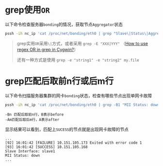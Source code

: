 # grep使用`OR`

以下命令检查服务器`bonding`的情况，获取节点`Aggregator`状态

```bash
pssh -ih nc_ip 'cat /proc/net/bonding/eth0 | grep "Slave\|Status\|Aggregator"'
```

> grep实用`OR`采用`\|`方式，或者采用 `grep -E "XXX|YYY"` （[How to use regex OR in grep in Cygwin?](http://stackoverflow.com/questions/7874751/how-to-use-regex-or-in-grep-in-cygwin)）
>
> 还有一种方式是使用 `grep -e "string1" -e "string2" my.file`

# grep匹配后取前n行或后m行

以下命令扫描服务器集群的网卡`bonding`状态，检查有哪些节点出现单网卡故障

```bash
pssh -ih nc_ip 'cat /proc/net/bonding/eth0 | grep -B1 "MII Status: down"'
```

```
-Bn 匹配后取前n行，B表示before
-Am匹配后取后m行，A表示after
```

显示结果可以看到，匹配上`SUCESS`的节点就是出现网卡故障的节点

```
...
[92] 16:01:42 [FAILURE] 10.151.105.173 Exited with error code 1
[93] 16:01:42 [SUCCESS] 10.151.105.168
Slave Interface: slave1
MII Status: down
...
```